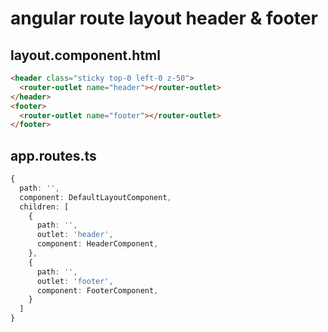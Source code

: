 # angular route layout header & footer

## layout.component.html

```html
<header class="sticky top-0 left-0 z-50">
  <router-outlet name="header"></router-outlet>
</header>
<footer>
  <router-outlet name="footer"></router-outlet>
</footer>
```

## app.routes.ts

```ts
{
  path: '',
  component: DefaultLayoutComponent,
  children: [
    {
      path: '',
      outlet: 'header',
      component: HeaderComponent,
    },
    {
      path: '',
      outlet: 'footer',
      component: FooterComponent,
    }
  ]
}
```
